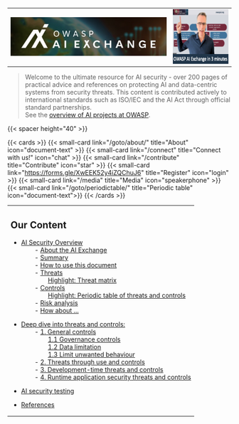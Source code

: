 ---
---

<p align="center">
<table style="border: none;">
  <tr>
    <td style="border: none;">
      <img src="https://github.com/OWASP/www-project-ai-security-and-privacy-guide/blob/main/assets/images/aixlogosml3.jpg?raw=true" alt="OWASP AI Exchange Logo"/>
    </td>
    <td style="border: none;">
      <a href="https://youtu.be/kQC7ouDB_z8" target="_blank" rel="noopener noreferrer">
        <img width="177" height="123" src="https://github.com/OWASP/www-project-ai-security-and-privacy-guide/blob/main/assets/images/aixinfomercialthumbnail-small2.png?raw=true" style="border: none;"/>
      </a>
    </td>
  </tr>
</table>
</p>

>Welcome to the ultimate resource for AI security - over 200 pages of practical advice and references on protecting AI and data-centric systems from security threats. This content is contributed actively to international standards such as ISO/IEC and the AI Act through official standard partnerships.<br>
See the [overview of AI projects at OWASP](/goto/aiatowasp/).

{{< spacer height="40" >}}

{{< cards >}}
    {{< small-card link="/goto/about/" title="About" icon="document-text" >}}
    {{< small-card link="/connect" title="Connect with us!" icon="chat" >}}
    {{< small-card link="/contribute" title="Contribute" icon="star" >}}
    {{< small-card link="https://forms.gle/XwEEK52y4iZQChuJ6" title="Register" icon="login" >}}
    {{< small-card link="/media" title="Media" icon="speakerphone" >}}
    {{< small-card link="/goto/periodictable/" title="Periodic table" icon="document-text">}}
{{< /cards >}}

<table style="width: 100%;  border: 0; margin: 0; padding: 0;">
  <tr style="border: 0;">
    <td style="border: 0; text-align: center;">
      <div style="display: inline-block; text-align: left;">
            
<h2>Our Content</h2>
        
* [AI Security Overview](docs/ai_security_overview/)  
&nbsp;&nbsp;&nbsp;&nbsp;&nbsp;&nbsp;&nbsp;&nbsp;- [About the AI Exchange](https://owaspai.org/goto/about/)  
&nbsp;&nbsp;&nbsp;&nbsp;&nbsp;&nbsp;&nbsp;&nbsp;- [Summary](https://owaspai.org/goto/summary/)  
&nbsp;&nbsp;&nbsp;&nbsp;&nbsp;&nbsp;&nbsp;&nbsp;- [How to use this document](https://owaspai.org/goto/document/)  
&nbsp;&nbsp;&nbsp;&nbsp;&nbsp;&nbsp;&nbsp;&nbsp;- [Threats](https://owaspai.org/goto/threatsoverview/)  
&nbsp;&nbsp;&nbsp;&nbsp;&nbsp;&nbsp;&nbsp;&nbsp;&nbsp;&nbsp;&nbsp;&nbsp;&nbsp;&nbsp;&nbsp;&nbsp;[Highlight: Threat matrix](https://owaspai.org/goto/aisecuritymatrix/)  
&nbsp;&nbsp;&nbsp;&nbsp;&nbsp;&nbsp;&nbsp;&nbsp;- [Controls](https://owaspai.org/goto/controlsoverview/)  
&nbsp;&nbsp;&nbsp;&nbsp;&nbsp;&nbsp;&nbsp;&nbsp;&nbsp;&nbsp;&nbsp;&nbsp;&nbsp;&nbsp;&nbsp;&nbsp;[Highlight: Periodic table of threats and controls](https://owaspai.org/goto/periodictable/)  
&nbsp;&nbsp;&nbsp;&nbsp;&nbsp;&nbsp;&nbsp;&nbsp;- [Risk analysis](https://owaspai.org/goto/riskanalysis/)  
&nbsp;&nbsp;&nbsp;&nbsp;&nbsp;&nbsp;&nbsp;&nbsp;- [How about ...](https://owaspai.org/docs/ai_security_overview/#how-about-)  

* [Deep dive into threats and controls:](https://owaspai.org/goto/navigator/)  
&nbsp;&nbsp;&nbsp;&nbsp;&nbsp;&nbsp;&nbsp;&nbsp;- [1. General controls](/docs/1_general_controls)  
&nbsp;&nbsp;&nbsp;&nbsp;&nbsp;&nbsp;&nbsp;&nbsp;&nbsp;&nbsp;&nbsp;&nbsp;&nbsp;&nbsp;&nbsp;&nbsp;[1.1 Governance controls](https://owaspai.org/goto/governancecontrols/)  
&nbsp;&nbsp;&nbsp;&nbsp;&nbsp;&nbsp;&nbsp;&nbsp;&nbsp;&nbsp;&nbsp;&nbsp;&nbsp;&nbsp;&nbsp;&nbsp;[1.2 Data limitation](https://owaspai.org/goto/datalimit/)  
&nbsp;&nbsp;&nbsp;&nbsp;&nbsp;&nbsp;&nbsp;&nbsp;&nbsp;&nbsp;&nbsp;&nbsp;&nbsp;&nbsp;&nbsp;&nbsp;[1.3 Limit unwanted behaviour](https://owaspai.org/goto/limitunwanted/)  
&nbsp;&nbsp;&nbsp;&nbsp;&nbsp;&nbsp;&nbsp;&nbsp;- [2. Threats through use and controls](/docs/2_threats_through_use/)  
&nbsp;&nbsp;&nbsp;&nbsp;&nbsp;&nbsp;&nbsp;&nbsp;- [3. Development-time threats and controls](/docs/3_development_time_threats/)  
&nbsp;&nbsp;&nbsp;&nbsp;&nbsp;&nbsp;&nbsp;&nbsp;- [4. Runtime application security threats and controls](/docs/4_runtime_application_security_threats/)  

* [AI security testing](/docs/5_testing/)  

* [References](/docs/ai_security_references/)

</div>
    </td>
  </tr>
</table>


